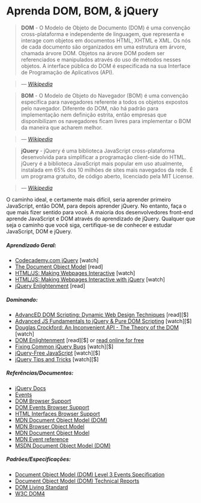 # Aprenda DOM, BOM, & jQuery

> **DOM** - O Modelo de Objeto de Documento (DOM) é uma convenção cross-plataforma e independente de linguagem, que representa e interage com objetos em documentos HTML, XHTML e XML. Os nós de cada documento são organizados em uma estrutura em árvore, chamada árvore DOM. Objetos na árvore DOM podem ser referenciados e manipulados através do uso de métodos nesses objetos. A interface pública do DOM é especificada na sua Interface de Programação de Aplicativos (API).

><cite>&#8212; [Wikipedia](https://en.wikipedia.org/wiki/Document_Object_Model)</cite>

> **BOM** - O Modelo de Objeto do Navegador (BOM) é uma convenção específica para navegadores referente a todos os objetos expostos pelo navegador. Diferente do DOM, não há padrão para implementação nem definição estrita, então empresas que disponibilizam os navegadores ficam livres para implementar o BOM da maneira que acharem melhor.

><cite>&#8212; [Wikipedia](https://en.wikipedia.org/wiki/Browser_Object_Model)</cite>

> **jQuery** - jQuery é uma biblioteca JavaScript cross-plataforma desenvolvida para simplificar a programação client-side do HTML. jQuery é a biblioteca JavaScript mais popular em uso atualmente, instalada em 65% dos 10 milhões de sites mais navegados da rede. É um programa gratuito, de código aberto, licenciado pela MIT License.

><cite>&#8212; [Wikipedia](https://en.wikipedia.org/wiki/JQuery)</cite>

O caminho ideal, e certamente mais difícil, seria aprender primeiro JavaScript, então DOM, para depois aprender jQuery. No entanto, faça o que mais fizer sentido para você. A maioria dos desenvolvedores front-end aprende JavaScript e DOM através do aprendizado de jQuery. Qualquer que seja o caminho que você siga, certifique-se de conhecer e estudar JavaScript, DOM e jQuery.

##### Aprendizado Geral:

* [Codecademy.com jQuery](https://www.codecademy.com/tracks/jquery) [watch]
* [The Document Object Model](http://eloquentjavascript.net/13_dom.html) [read]
* [HTML/JS: Making Webpages Interactive](https://www.khanacademy.org/computing/computer-programming/html-css-js) [watch]
* [HTML/JS: Making Webpages Interactive with jQuery](https://www.khanacademy.org/computing/computer-programming/html-js-jquery) [watch]
* [jQuery Enlightenment](http://jqueryenlightenment.com/) [read]

##### Dominando:

* [AdvancED DOM Scripting: Dynamic Web Design Techniques](http://www.amazon.com/gp/product/1590598563/ref=as_li_tl?ie=UTF8&camp=1789&creative=390957&creativeASIN=1590598563&linkCode=as2&tag=fronenddevejo-20&linkId=VQZU5EQIQQXCF56Y) [read][$]
* [Advanced JS Fundamentals to jQuery & Pure DOM Scripting](https://frontendmasters.com/courses/javascript-jquery-dom/) [watch][$]
* [Douglas Crockford: An Inconvenient API - The Theory of the DOM](https://www.youtube.com/watch?v=Y2Y0U-2qJMs&list=PL5586336C26BDB324&index=2) [watch]
* [DOM Enlightenment](http://www.amazon.com/DOM-Enlightenment-Cody-Lindley/dp/1449342841/) [read][$] or [read online for free](http://domenlightenment.com/)
* [Fixing Common jQuery Bugs](http://www.pluralsight.com/courses/fixing-common-jquery-bugs) [watch][$]
* [jQuery-Free JavaScript](http://www.pluralsight.com/courses/jquery-free-javascript) [watch][$]
* [jQuery Tips and Tricks](http://www.pluralsight.com/courses/jquery-tips-and-tricks) [watch][$]

##### Referências/Documentos:

* [jQuery Docs](http://api.jquery.com/)
* [Events](https://html.spec.whatwg.org/#events-2)
* [DOM Browser Support](http://www.webbrowsercompatibility.com/dom/desktop/)
* [DOM Events Browser Support](http://www.webbrowsercompatibility.com/dom-events/desktop/)
* [HTML Interfaces Browser Support](http://www.webbrowsercompatibility.com/html-interfaces/desktop/)
* [MDN Document Object Model (DOM)](https://developer.mozilla.org/en-US/docs/Web/API/Document_Object_Model)
* [MDN Browser Object Model](https://developer.mozilla.org/en-US/docs/Web/API/Window)
* [MDN Document Object Model](https://developer.mozilla.org/en-US/docs/Web/API/Document_Object_Model)
* [MDN Event reference](https://developer.mozilla.org/en-US/docs/Web/Events)
* [MSDN Document Object Model (DOM)](https://msdn.microsoft.com/en-us/library/hh772384%28v=vs.85%29.aspx)

##### Padrões/Especificações:

* [Document Object Model (DOM) Level 3 Events Specification](https://www.w3.org/TR/DOM-Level-3-Events/)
* [Document Object Model (DOM) Technical Reports](http://www.w3.org/DOM/DOMTR)
* [DOM Living Standard](https://dom.spec.whatwg.org/)
* [W3C DOM4](https://www.w3.org/TR/2015/REC-dom-20151119/)
